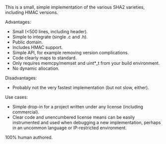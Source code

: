 This is a small, simple implementation of the various SHA2 varieties,
including HMAC versions.

Advantages:
* Small (<500 lines, including header).
* Simple to integrate (single .c and .h).
* Public domain.
* Includes HMAC support.
* Simple API, for example removing version complications.
* Code clearly maps to standard.
* Only requires memcpy/memset and uint\*\_t from your build environment.
* No dynamic allocation.

Disadvantages:
* Probably not the very fastest implementation (but not slow, either).

Use cases:
* Simple drop-in for a project written under any license (including commercial).
* Clear code and unencumbered license means can be easily instrumented and used when debugging a new implementation, perhaps in an uncommon language or IP-restricted environment.

100% human authored.

